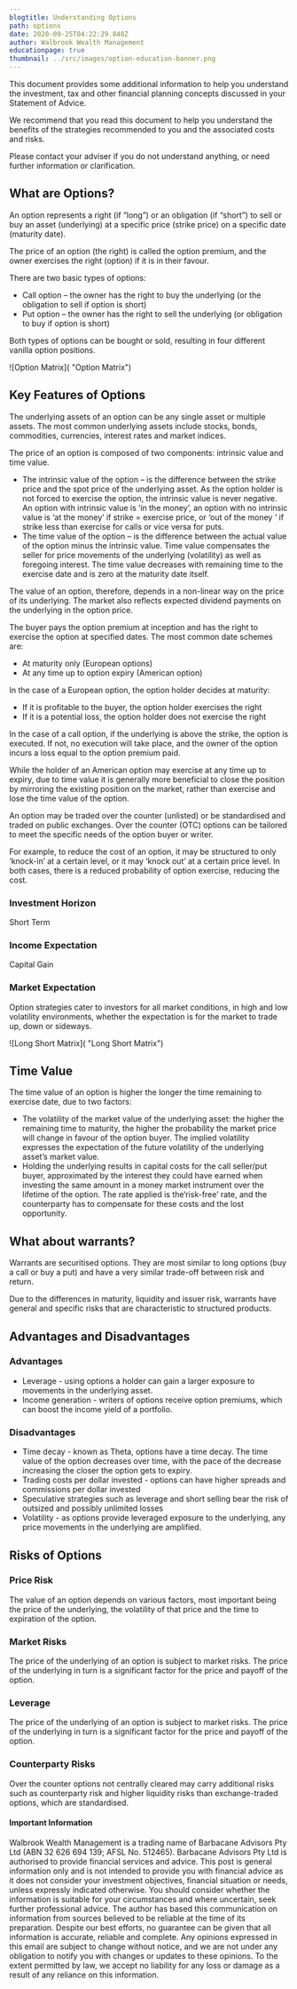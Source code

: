 ```yaml
---
blogtitle: Understanding Options
path: options
date: 2020-09-25T04:22:29.848Z
author: Walbrook Wealth Management
educationpage: true
thumbnail: ../src/images/option-education-banner.png
---
```

This document provides some additional information to help you understand the investment, tax and other financial planning concepts discussed in your Statement of Advice.

We recommend that you read this document to help you understand the benefits of the strategies recommended to you and the associated costs and risks.

Please contact your adviser if you do not understand anything, or need further information or clarification.

## What are Options?

An option represents a right (if “long”) or an obligation (if “short”) to sell or buy an asset (underlying) at a specific price (strike price) on a specific date (maturity date).

The price of an option (the right) is called the option premium, and the owner exercises the right (option) if it is in their favour.

There are two basic types of options:

* Call option – the owner has the right to buy the underlying (or the obligation to sell if option is short)
* Put option – the owner has the right to sell the underlying (or obligation to buy if option is short)

Both types of options can be bought or sold, resulting in four different vanilla option positions.

![Option Matrix]( "Option Matrix")

## **Key Features of Options**

The underlying assets of an option can be any single asset or multiple assets. The most common underlying assets include stocks, bonds, commodities, currencies, interest rates and market indices.

The price of an option is composed of two components: intrinsic value and time value.

* The intrinsic value of the option – is the difference between the strike price and the spot price of the underlying asset. As the option holder is not forced to exercise the option, the intrinsic value is never negative. An option with intrinsic value is ‘in the money’, an option with no intrinsic value is ‘at the money’ if strike = exercise price, or ‘out of the money ‘ if strike less than exercise for calls or vice versa for puts.
* The time value of the option – is the difference between the actual value of the option minus the intrinsic value. Time value compensates the seller for price movements of the underlying (volatility) as well as foregoing interest. The time value decreases with remaining time to the exercise date and is zero at the maturity date itself.

The value of an option, therefore, depends in a non-linear way on the price of its underlying. The market also reflects expected dividend payments on the underlying in the option price.

The buyer pays the option premium at inception and has the right to exercise the option at specified dates. The most common date schemes are:

* At maturity only (European options)
* At any time up to option expiry (American option)

In the case of a European option, the option holder decides at maturity:

* If it is profitable to the buyer, the option holder exercises the right
* If it is a potential loss, the option holder does not exercise the right

In the case of a call option, if the underlying is above the strike, the option is executed. If not, no execution will take place, and the owner of the option incurs a loss equal to the option premium paid.

While the holder of an American option may exercise at any time up to expiry, due to time value it is generally more beneficial to close the position by mirroring the existing position on the market, rather than exercise and lose the time value of the option.

An option may be traded over the counter (unlisted) or be standardised and traded on public exchanges. Over the counter (OTC) options can be tailored to meet the specific needs of the option buyer or writer.

For example, to reduce the cost of an option, it may be structured to only ‘knock-in’ at a certain level, or it may ‘knock out’ at a certain price level. In both cases, there is a reduced probability of option exercise, reducing the cost.

### Investment Horizon

Short Term

### Income Expectation

Capital Gain

### Market Expectation

Option strategies cater to investors for all market conditions, in high and low volatility environments, whether the expectation is for the market to trade up, down or sideways.

![Long Short Matrix]( "Long Short Matrix")

## Time Value

The time value of an option is higher the longer the time remaining to exercise date, due to two factors:

* The volatility of the market value of the underlying asset: the higher the remaining time to maturity, the higher the probability the market price will change in favour of the option buyer. The implied volatility expresses the expectation of the future volatility of the underlying asset’s market value.
* Holding the underlying results in capital costs for the call seller/put buyer, approximated by the interest they could have earned when investing the same amount in a money market instrument over the lifetime of the option. The rate applied is the‘risk-free’ rate, and the counterparty has to compensate for these costs and the lost opportunity.

## What about warrants?

Warrants are securitised options. They are most similar to long options (buy a call or buy a put) and have a very similar trade-off between risk and return.

Due to the differences in maturity, liquidity and issuer risk, warrants have general and specific risks that are characteristic to structured products.

## Advantages and Disadvantages

### Advantages

* Leverage - using options a holder can gain a larger exposure to movements in the underlying asset.
* Income generation - writers of options receive option premiums, which can boost the income yield of a portfolio.

### Disadvantages

* Time decay - known as Theta, options have a time decay. The time value of the option decreases over time, with the pace of the decrease increasing the closer the option gets to expiry.
* Trading costs per dollar invested - options can have higher spreads and commissions per dollar invested
* Speculative strategies such as leverage and short selling bear the risk of outsized and possibly unlimited losses
* Volatility - as options provide leveraged exposure to the underlying, any price movements in the underlying are amplified.

## Risks of Options

### Price Risk

The value of an option depends on various factors, most important being the price of the underlying, the volatility of that price and the time to expiration of the option.

### Market Risks

The price of the underlying of an option is subject to market risks. The price of the underlying in turn is a significant factor for the price and payoff of the option.

### Leverage

The price of the underlying of an option is subject to market risks. The price of the underlying in turn is a significant factor for the price and payoff of the option.

### Counterparty Risks

Over the counter options not centrally cleared may carry additional risks such as counterparty risk and higher liquidity risks than exchange-traded options, which are standardised.

#### Important Information

Walbrook Wealth Management is a trading name of Barbacane Advisors Pty Ltd (ABN 32 626 694 139; AFSL No. 512465). Barbacane Advisors Pty Ltd is authorised to provide financial services and advice. This post is general information only and is not intended to provide you with financial advice as it does not consider your investment objectives, financial situation or needs, unless expressly indicated otherwise. You should consider whether the information is suitable for your circumstances and where uncertain, seek further professional advice. The author has based this communication on information from sources believed to be reliable at the time of its preparation. Despite our best efforts, no guarantee can be given that all information is accurate, reliable and complete. Any opinions expressed in this email are subject to change without notice, and we are not under any obligation to notify you with changes or updates to these opinions. To the extent permitted by law, we accept no liability for any loss or damage as a result of any reliance on this information.